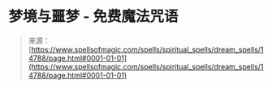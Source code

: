 <!--yml

分类: 未分类

日期: 2024-06-12 18:53:51

-->

# 梦境与噩梦 - 免费魔法咒语

> 来源：[https://www.spellsofmagic.com/spells/spiritual_spells/dream_spells/14788/page.html#0001-01-01](https://www.spellsofmagic.com/spells/spiritual_spells/dream_spells/14788/page.html#0001-01-01)
